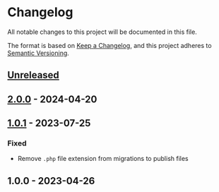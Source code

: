 # Changelog

All notable changes to this project will be documented in this file.

The format is based on [Keep a Changelog](https://keepachangelog.com/en/1.0.0/),
and this project adheres to [Semantic Versioning](https://semver.org/spec/v2.0.0.html).

<a name="unreleased"></a>
## [Unreleased]


<a name="2.0.0"></a>
## [2.0.0] - 2024-04-20

<a name="1.0.1"></a>
## [1.0.1] - 2023-07-25
### Fixed
- Remove `.php` file extension from migrations to publish files


<a name="1.0.0"></a>
## 1.0.0 - 2023-04-26

[Unreleased]: https://github.com/basecodeoy/laravel-package-powerpack/compare/2.0.0...HEAD
[2.0.0]: https://github.com/basecodeoy/laravel-package-powerpack/compare/1.0.1...2.0.0
[1.0.1]: https://github.com/basecodeoy/laravel-package-powerpack/compare/1.0.0...1.0.1
